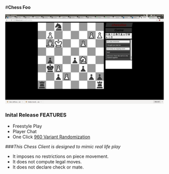 #**Chess Foo**

![chess foo](chess_foo.png)

### Inital Release FEATURES 
- Freestyle Play
- Player Chat
- One Click [960 Variant Randomization](http://en.wikipedia.org/wiki/Chess960)

###*This Chess Client is designed to mimic real life play*
- It imposes no restrictions on piece movement.
- It does not compute legal moves.
- It does not declare check or mate.
